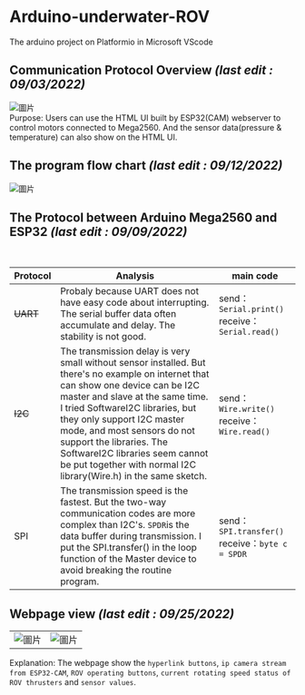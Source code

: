 # Arduino-underwater-ROV
The arduino project on Platformio in Microsoft VScode
<br>
## Communication Protocol Overview <I>(last edit : 09/03/2022)</I>
![圖片](https://user-images.githubusercontent.com/103128273/188257759-3a2d44f8-84d8-4325-b277-ad3f182dfbbf.png)
<br>
Purpose: Users can use the HTML UI built by ESP32(CAM) webserver to control motors connected to Mega2560. And the sensor data(pressure & temperature) can also show on the HTML UI.
<br>
## The program flow chart <I>(last edit : 09/12/2022)</I>
![圖片](https://user-images.githubusercontent.com/103128273/189593978-d71ab29a-e495-48fb-960a-d0849e7bd1d6.png)

## The Protocol between Arduino Mega2560 and ESP32  <I>(last edit : 09/09/2022)</I>
<br>
<div align="center">

| Protocol  | Analysis| main code |
| ---------- | -----------| -----------|
| ~~UART~~  | Probaly because UART does not have easy code about interrupting. The serial buffer data often accumulate and delay. The stability is not good. | send：```Serial.print()``` receive：```Serial.read()```|
| ~~I2C~~   | The transmission delay is very small without sensor installed. But there's no example on internet that can show one device can be I2C master and slave at the same time. I tried SoftwareI2C libraries, but they only support I2C master mode, and most sensors do not support the libraries. The SoftwareI2C libraries seem cannot be put together with normal I2C library(Wire.h) in the same sketch.  | send：```Wire.write()``` receive：```Wire.read()```|
| SPI  | The transmission speed is the fastest. But the two-way communication codes are more complex than I2C's. ```SPDR```is the data buffer during transmission. I put the SPI.transfer() in the loop function of the Master device to avoid breaking the routine program. | send：```SPI.transfer()``` receive：```byte c = SPDR```|

</div>

## Webpage view <I>(last edit : 09/25/2022)</I>
|||
| ---------- | -----------|
|![圖片](https://user-images.githubusercontent.com/103128273/192151322-a2e207d8-0ee8-4865-90b2-8b8513110270.png) | ![圖片](https://user-images.githubusercontent.com/103128273/192151134-56887f26-6c46-42ef-ae0a-531939f0cccb.png)|

Explanation: The webpage show the `hyperlink buttons`, `ip camera stream from ESP32-CAM`, `ROV operating buttons`, `current rotating speed status of ROV thrusters` and `sensor values`.
